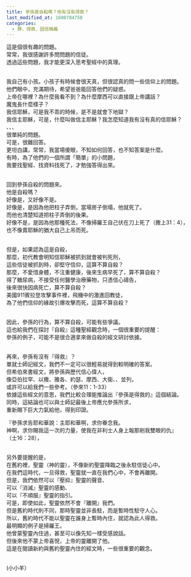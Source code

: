 ```yaml
---
title: 參孫是自殺嗎？他有沒有得救？
last_modified_at: 1600784758
categories:
  - 罪、得救、因信稱義
---
```


<p>這是個很有趣的問題。<br>
常常，我很感謝許多問問題的信徒。<br>
透過這些問題，我才能更深入思考聖經中的真理。</p>

<p><br>
我自己有小孩。小孩子有時候會很天真，但很認真的問一些信仰上的問題。<br>
他們眼中，充滿期待，希望爸爸能回答他們的疑惑。<br>
上帝在哪裡？為什麼我看不到？為什麼摩西可以直接跟上帝講話？<br>
魔鬼長什麼樣子？<br>
我信耶穌，可是我不乖的時候，是不是就會下地獄？<br>
我信主耶穌，可是，什麼叫做信主耶穌？我怎麼知道我有沒有真的信耶穌？<br>
、、、<br>
很單純的問題。<br>
可是，很難回答。<br>
更坦白講，常常，我當場傻眼，不知如何回答，也不知答案是什麼。<br>
有時，為了他們的一個所謂「簡單」的小問題，<br>
我要找聖經、找資料找死了，才勉強答得出來。</p>

<p><br>
回到參孫自殺的問題來。<br>
他是自殺嗎？<br>
好像是，又好像不是。<br>
好像是，是因為他把柱子弄倒，當場房子倒塌，他就死了。<br>
而他也清楚知道把柱子弄倒的後果。<br>
好像不是，是因為他那種死法，不像掃羅王自己伏在刀上死了（撒上31：4），<br>
也不像賣耶穌的猶大自己上吊而死。</p>

<p><br>
但是，如果認為這是自殺，<br>
那麼，初代教會明知信耶穌被抓到就會被判死刑，<br>
這些信徒被抓到時，卻堅守信仰，這算不算自殺？<br>
那麼，不愛惜身體，不注重健康，後來生病早死了，算不算自殺？<br>
得了糖尿病，不接受任何醫學治療藥物，只憑信心禱告，<br>
後來很快因病死亡，算不算自殺？<br>
美國911賓拉登攻擊事件裡，飛機中的激進回教徒，<br>
為了他們信仰的緣故引爆攻擊而死，這算不算自殺？</p>

<p><br>
因此，參孫的行為，算不算自殺，可能有些爭議。<br>
這也給我們在探討『自殺』這種聖經觀念時，一個很重要的提醒：<br>
參孫的例子，可能不是很合適拿來做自殺的經文研討依據。</p>

<p><br>
再來，參孫有沒有『得救』？<br>
單就士師記經文，我們不一定可以很輕易就得到較明確的答案。<br>
但希伯來書經文，將參孫與歷代信心偉人，<br>
像亞伯拉罕、以撒、雅各、約瑟、摩西、大衛、、並列，<br>
或許可以給我們一些參考。（參來11：1-33）<br>
依據這些經文的意思，我們比較合理能推論出『參孫是得救的』這個結論。<br>
同時，這結論也可以與士師記最後上帝應允參孫所求，<br>
重新賜下巨大力氣給他，得到印證。</p>

<p>『參孫求告耶和華說：主耶和華啊，求你眷念我。<br>
神啊，求你賜我這一次的力量，使我在非利士人身上報那剜我雙眼的仇』<br>
（士16：28），</p>

<p><br>
另外要提醒的是，<br>
在舊約裡，聖靈（神的靈），不像新約聖靈降臨之後永駐信徒心中。<br>
在我們這時代，一旦得救，聖靈就一直在我們心中，不會再離開。<br>
但是，我們依然可以『壓抑』聖靈的聲音、<br>
可以『消滅』聖靈的感動、<br>
可以『不順服』聖靈的指引。<br>
可是，即使如此，聖靈依然不會『離開』我們。<br>
但是舊約時代則不同，那時聖靈並非長駐，而是暫時性駐守人心。<br>
所以，舊約時代不能以聖靈在誰身上暫時內住，就認為此人得救。<br>
最明顯的例子是掃羅王。<br>
他曾蒙聖靈內住過，甚至可以像先知一樣受感說話。<br>
但後來他不蒙上帝喜悅，上帝的靈離開了他。<br>
這是在閱讀新約與舊約聖靈內住的經文時，一些很重要的觀念。</p>

<p><br>
(小小羊）</p>

<p>&nbsp;</p>


